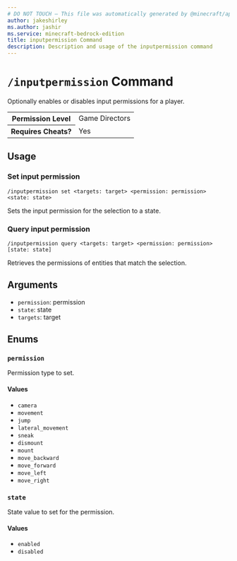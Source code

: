 ```yaml
---
# DO NOT TOUCH — This file was automatically generated by @minecraft/api-docs-generator, to report problems file an issue at https://github.com/Mojang/minecraft-scripting-libraries
author: jakeshirley
ms.author: jashir
ms.service: minecraft-bedrock-edition
title: inputpermission Command
description: Description and usage of the inputpermission command
---
```

# `/inputpermission` Command
Optionally enables or disables input permissions for a player.

<table>
  <tr>
    <th>Permission Level</th>
    <td>Game Directors</td>
  </tr>
  <tr>
    <th>Requires Cheats?</th>
    <td>Yes</td>
  </tr>
</table>

## Usage
### Set input permission
`/inputpermission set <targets: target> <permission: permission> <state: state>`

Sets the input permission for the selection to a state.

### Query input permission
`/inputpermission query <targets: target> <permission: permission> [state: state]`

Retrieves the permissions of entities that match the selection.

## Arguments
- `permission`: permission
- `state`: state
- `targets`: target

## Enums
### `permission`
Permission type to set.

#### Values
- `camera`
- `movement`
- `jump`
- `lateral_movement`
- `sneak`
- `dismount`
- `mount`
- `move_backward`
- `move_forward`
- `move_left`
- `move_right`

### `state`
State value to set for the permission.

#### Values
- `enabled`
- `disabled`
